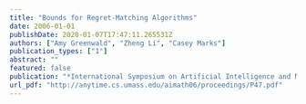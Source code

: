 ```yaml
---
title: "Bounds for Regret-Matching Algorithms"
date: 2006-01-01
publishDate: 2020-01-07T17:47:11.265531Z
authors: ["Amy Greenwald", "Zheng Li", "Casey Marks"]
publication_types: ["1"]
abstract: ""
featured: false
publication: "*International Symposium on Artificial Intelligence and Mathematics, ISAIM 2006, Fort Lauderdale, Florida, USA, January 4-6, 2006*"
url_pdf: "http://anytime.cs.umass.edu/aimath06/proceedings/P47.pdf"
---
```


